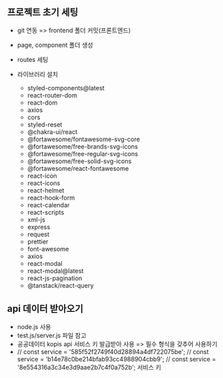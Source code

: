 ## 프로젝트 초기 세팅

- git 연동 => frontend 폴더 커밋(프론트엔드)

- page, component 폴더 생성

- routes 세팅

- 라이브러리 설치

  - styled-components@latest
  - react-router-dom
  - react-dom
  - axios
  - cors
  - styled-reset
  - @chakra-ui/react
  - @fortawesome/fontawesome-svg-core
  - @fortawesome/free-brands-svg-icons
  - @fortawesome/free-regular-svg-icons
  - @fortawesome/free-solid-svg-icons
  - @fortawesome/react-fontawesome
  - react-icon
  - react-icons
  - react-helmet
  - react-hook-form
  - react-calendar
  - react-scripts
  - xml-js
  - express
  - request
  - prettier
  - font-awesome
  - axios
  - react-modal
  - react-modal@latest
  - react-js-pagination
  - @tanstack/react-query

<!--(알림) 'One of your dependencies, babel-preset-react-app...'라는 메시지가 떠서 해결.
  'babel-preset-react-app' 패키지의 의존성 문제와 관련된 경고 메시지입니다.
  이 패키지는 현재 유지되지 않는 프로젝트인데, '@babel/plugin-proposal-private-property-in-object' 패키지를 의존성으로 추가해주면 해당 경고 메시지가 해결될 것입니다.
  아래 방법 사용 👇🏻
- npm install --save-dev @babel/plugin-proposal-private-property-in-object
- touch .babelrc  -->

## api 데이터 받아오기

- node.js 사용
- test.js/server.js 파일 참고
- 공공데이터 kopis api 서비스 키 발급받아 사용 => 필수 형식을 갖추어 사용하기
-   // const service = '585f52f2749f40d28894a4df722075be';
  // const service = 'b14e78c0be214bfab93cc4988904cbb9'; 
  // const service = '8e554316a3c34e3d9aae2b7c4f0a752b'; 서비스 키
